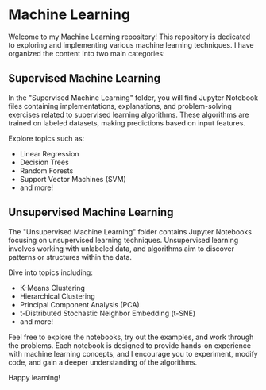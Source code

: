 # Machine Learning

Welcome to my Machine Learning repository! This repository is dedicated to exploring and implementing various machine learning techniques. I have organized the content into two main categories:

## Supervised Machine Learning

In the "Supervised Machine Learning" folder, you will find Jupyter Notebook files containing implementations, explanations, and problem-solving exercises related to supervised learning algorithms. These algorithms are trained on labeled datasets, making predictions based on input features.

Explore topics such as:
- Linear Regression
- Decision Trees
- Random Forests
- Support Vector Machines (SVM)
- and more!

## Unsupervised Machine Learning

The "Unsupervised Machine Learning" folder contains Jupyter Notebooks focusing on unsupervised learning techniques. Unsupervised learning involves working with unlabeled data, and algorithms aim to discover patterns or structures within the data.

Dive into topics including:
- K-Means Clustering
- Hierarchical Clustering
- Principal Component Analysis (PCA)
- t-Distributed Stochastic Neighbor Embedding (t-SNE)
- and more!

Feel free to explore the notebooks, try out the examples, and work through the problems. Each notebook is designed to provide hands-on experience with machine learning concepts, and I encourage you to experiment, modify code, and gain a deeper understanding of the algorithms.

Happy learning!
